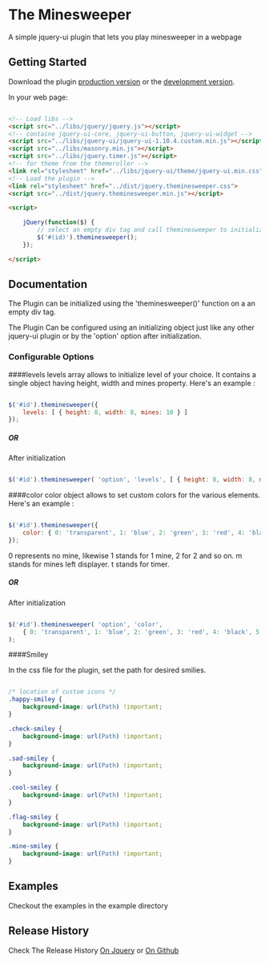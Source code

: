 # The Minesweeper

A simple jquery-ui plugin that lets you play minesweeper in a webpage

## Getting Started
Download the plugin [production version][min] or the [development version][max].

[min]: https://raw.githubusercontent.com/leosartaj/jquery.theminesweeper.js/master/dist/jquery.theminesweeper.min.js
[max]: https://raw.githubusercontent.com/leosartaj/jquery.theminesweeper.js/master/dist/jquery.theminesweeper.js

In your web page:

```html

<!-- Load libs -->
<script src="../libs/jquery/jquery.js"></script>
<!-- containe jquery-ui-core, jquery-ui-button, jquery-ui-widget -->
<script src="../libs/jquery-ui/jquery-ui-1.10.4.custom.min.js"></script>
<script src="../libs/masonry.min.js"></script>
<script src="../libs/jquery.timer.js"></script>
<!-- for theme from the themeroller -->
<link rel="stylesheet" href="../libs/jquery-ui/theme/jquery-ui.min.css">
<!-- Load the plugin -->
<link rel="stylesheet" href="../dist/jquery.theminesweeper.css">
<script src="../dist/jquery.theminesweeper.min.js"></script>

<script>

    jQuery(function($) {
        // select an empty div tag and call theminesweeper to initialize
        $('#(id)').theminesweeper();
    });

</script>

```

## Documentation
The Plugin can be initialized using the 'theminesweeper()' function on a an empty div tag.

The Plugin Can be configured using an initializing object just like any other jquery-ui plugin or by the 'option' option after initialization.

### Configurable Options

####levels
levels array allows to initialize level of your choice. It contains a single object having height, width and mines property.
Here's an example :

```javascript

$('#id').theminesweeper({
    levels: [ { height: 8, width: 8, mines: 10 } ]
});

```

##### OR

After initialization

```javascript

$('#id').theminesweeper( 'option', 'levels', [ { height: 8, width: 8, mines: 10 } ] );

```

####color
color object allows to set custom colors for the various elements.
Here's an example :

```javascript

$('#id').theminesweeper({
    color: { 0: 'transparent', 1: 'blue', 2: 'green', 3: 'red', 4: 'black', 5: 'black', 6: 'black', 7: 'black', 8: 'black', m: 'red', t: 'red' }
});

```

0 represents no mine, likewise 1 stands for 1 mine, 2 for 2 and so on.
m stands for mines left displayer.
t stands for timer.

##### OR

After initialization

```javascript

$('#id').theminesweeper( 'option', 'color', 
    { 0: 'transparent', 1: 'blue', 2: 'green', 3: 'red', 4: 'black', 5: 'black', 6: 'black', 7: 'black', 8: 'black', m: 'red', t: 'red' }
);

```

####Smiley

In the css file for the plugin, set the path for desired smilies.

```css

/* location of custom icons */
.happy-smiley {
    background-image: url(Path) !important;
}

.check-smiley {
    background-image: url(Path) !important;
}

.sad-smiley {
    background-image: url(Path) !important;
}

.cool-smiley {
    background-image: url(Path) !important;
}

.flag-smiley {
    background-image: url(Path) !important;
}

.mine-smiley {
    background-image: url(Path) !important;
}

```

## Examples

Checkout the examples in the example directory

## Release History

Check The Release History [On Jquery][mint] or [On Github][maxt]

[mint]: https://plugins.jquery.com/theminesweeper
[maxt]: https://github.com/leosartaj/jquery.theminesweeper.js/releases

